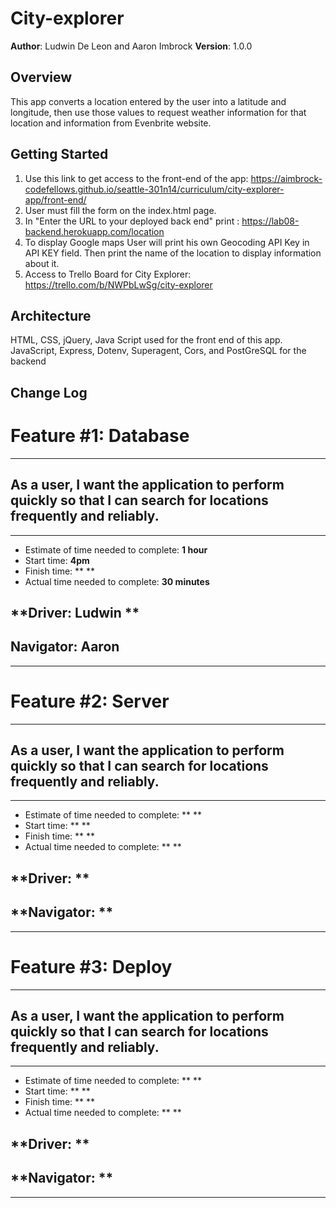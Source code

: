 
# City-explorer

**Author**: Ludwin De Leon and Aaron Imbrock
**Version**: 1.0.0

## Overview
This app converts a location entered by the user into a latitude and longitude, then use those values to request weather information for that location and information from Evenbrite website. 

## Getting Started
1. Use this link to get access to the front-end of the app: https://aimbrock-codefellows.github.io/seattle-301n14/curriculum/city-explorer-app/front-end/
2. User must fill the form on the index.html page.
3. In "Enter the URL to your deployed back end" print : https://lab08-backend.herokuapp.com/location
4. To display Google maps User will print his own Geocoding API Key in API KEY field.
Then print the name of the location to display information about it.
5. Access to Trello Board for City Explorer: https://trello.com/b/NWPbLwSg/city-explorer


## Architecture
HTML, CSS, jQuery, Java Script used for the front end of this app. 
JavaScript, Express, Dotenv, Superagent, Cors, and PostGreSQL for the backend


## Change Log

# Feature #1: Database
***
## As a user, I want the application to perform quickly so that I can search for locations frequently and reliably.
***
* Estimate of time needed to complete: **1 hour**
* Start time: **4pm**
* Finish time: ** **
* Actual time needed to complete: **30 minutes**

## **Driver: Ludwin ** 
## **Navigator: Aaron** 
***

# Feature #2: Server
***
##  As a user, I want the application to perform quickly so that I can search for locations frequently and reliably.
***
* Estimate of time needed to complete: ** **
* Start time: ** **
* Finish time: ** **
* Actual time needed to complete: ** **

## **Driver: ** 
## **Navigator: ** 
***

# Feature #3: Deploy
***
## As a user, I want the application to perform quickly so that I can search for locations frequently and reliably.
***
* Estimate of time needed to complete: ** **
* Start time: ** **
* Finish time: ** **
* Actual time needed to complete: ** **

## **Driver: ** 
## **Navigator: ** 
***